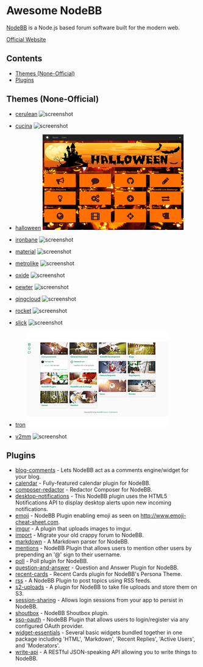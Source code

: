 # Awesome NodeBB

[NodeBB](https://github.com/NodeBB/NodeBB) is a Node.js based forum software built for the modern web.

[Official Website](https://nodebb.org/)

## Contents
- [Themes (None-Official)](#themes-none-official)
- [Plugins](#plugins)

## Themes (None-Official)

* [cerulean](https://github.com/NodeBB/nodebb-theme-cerulean/)
![screenshot](https://raw.githubusercontent.com/NodeBB/nodebb-theme-cerulean/master/screenshot.png)

* [cucina](https://github.com/julianlam/nodebb-theme-cucina)
![screenshot](https://raw.githubusercontent.com/julianlam/nodebb-theme-cucina/master/screenshots/1.png)

* [halloween](https://github.com/barisusakli/nodebb-theme-halloween)
![screenshot](https://raw.githubusercontent.com/barisusakli/nodebb-theme-halloween/master/assets/preview.png)

* [ironbane](https://github.com/ironbane/nodebb-theme-ironbane)
![screenshot](https://raw.githubusercontent.com/ironbane/nodebb-theme-ironbane/master/screenshot.png)

* [material](https://github.com/pichalite/nodebb-theme-material)
![screenshot](https://raw.githubusercontent.com/pichalite/nodebb-theme-material/master/screenshot.png)

* [metrolike](https://github.com/psychobunny/nodebb-theme-metrolike)
![screenshot](https://camo.githubusercontent.com/20fc0800dbbd881a68ee04eb6352f95192c26e9c/687474703a2f2f692e696d6775722e636f6d2f6d3444777149702e706e67)

* [oxide](https://github.com/youhosi/nodebb-theme-oxide)
![screenshot](https://raw.githubusercontent.com/youhosi/nodebb-theme-oxide/master/img/screenshot.png)

* [pewter](https://github.com/psychobunny/nodebb-theme-pewter)
![screenshot](https://camo.githubusercontent.com/82f1a5abc8278442ecce4daf9919ad9ea4b9e85d/687474703a2f2f692e696d6775722e636f6d2f37454447564c6e2e706e67)

* [qingcloud](https://github.com/imdonkey/nodebb-theme-qingcloud)
![screenshot](https://raw.githubusercontent.com/imdonkey/nodebb-theme-qingcloud/master/screenshot.png)

* [rocket](https://github.com/NodeBB/nodebb-theme-rocket)
![screenshot](https://camo.githubusercontent.com/42773e46d32aacba90da2866a128be6d279a274e/687474703a2f2f692e696d6775722e636f6d2f504d67763874442e706e67)

* [slick](https://github.com/pichalite/nodebb-theme-slick)
![screenshot](https://raw.githubusercontent.com/pichalite/nodebb-theme-slick/master/screenshot.png)

* [tron](https://github.com/Paaltomo/nodebb-theme-tron)
![screenshot](https://raw.githubusercontent.com/Paaltomo/nodebb-theme-tron/master/screenshot.png)

* [v2mm](https://github.com/revir/nodebb-theme-v2mm)
![screenshot](https://raw.githubusercontent.com/revir/nodebb-theme-v2mm/master/screenshot.png)

## Plugins

* [blog-comments](https://github.com/psychobunny/nodebb-plugin-blog-comments) - Lets NodeBB act as a comments engine/widget for your blog.
* [calendar](https://github.com/pitaj/nodebb-plugin-calendar) - Fully-featured calendar plugin for NodeBB.
* [composer-redactor](https://github.com/NodeBB-Community/nodebb-plugin-composer-redactor) - Redactor Composer for NodeBB.
* [desktop-notifications](https://github.com/psychobunny/nodebb-plugin-desktop-notifications) - This NodeBB plugin uses the HTML5 Notifications API to display desktop alerts upon new incoming notifications.
* [emoji](https://github.com/NodeBB/nodebb-plugin-emoji) - NodeBB Plugin enabling emoji as seen on http://www.emoji-cheat-sheet.com.
* [imgur](https://github.com/barisusakli/nodebb-plugin-imgur) - A plugin that uploads images to imgur.
* [import](https://github.com/akhoury/nodebb-plugin-import) - Migrate your old crappy forum to NodeBB.
* [markdown](https://github.com/julianlam/nodebb-plugin-markdown) - A Markdown parser for NodeBB.
* [mentions](https://github.com/julianlam/nodebb-plugin-mentions) - NodeBB Plugin that allows users to mention other users by prepending an '@' sign to their username.
* [poll](https://github.com/NodeBB/nodebb-plugin-poll) - Poll plugin for NodeBB.
* [question-and-answer](https://github.com/NodeBB/nodebb-plugin-question-and-answer) - Question and Answer Plugin for NodeBB.
* [recent-cards](https://github.com/NodeBB-Community/nodebb-plugin-recent-cards) - Recent Cards plugin for NodeBB's Persona Theme.
* [rss](https://github.com/barisusakli/nodebb-plugin-rss) - A NodeBB Plugin to post topics using RSS feeds.
* [s2-uploads](https://github.com/KanoComputing/nodebb-plugin-s3-uploads) - A plugin for NodeBB to take file uploads and store them on S3.
* [session-sharing](https://github.com/julianlam/nodebb-plugin-session-sharing) - Allows login sessions from your app to persist in NodeBB.
* [shoutbox](https://github.com/Schamper/nodebb-plugin-shoutbox) - NodeBB Shoutbox plugin.
* [sso-oauth](https://github.com/julianlam/nodebb-plugin-sso-oauth) - NodeBB Plugin that allows users to login/register via any configured OAuth provider.
* [widget-essentials](https://github.com/NodeBB/nodebb-widget-essentials) - Several basic widgets bundled together in one package including 'HTML', 'Markdown', 'Recent Replies', 'Active Users', and 'Moderators'.
* [write-api](https://github.com/NodeBB/nodebb-plugin-write-api) - A RESTful JSON-speaking API allowing you to write things to NodeBB.
